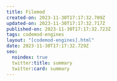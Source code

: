 ```yaml
---
title: Filemod
created-on: 2023-11-30T17:17:32.709Z
updated-on: 2023-11-30T17:17:32.717Z
published-on: 2023-11-30T17:17:32.723Z
tags: codemod-engines
layout: "[codemod-engines].html"
date: 2023-11-30T17:17:32.729Z
seo:
  noindex: true
  twitter:title: summary
  twitter:card: summary
---
```

